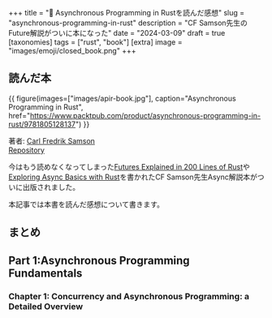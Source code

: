 +++
title = "📕 Asynchronous Programming in Rustを読んだ感想"
slug = "asynchronous-programming-in-rust"
description = "CF Samson先生のFuture解説がついに本になった"
date = "2024-03-09"
draft = true
[taxonomies]
tags = ["rust", "book"]
[extra]
image = "images/emoji/closed_book.png"
+++

## 読んだ本

{{ figure(images=["images/apir-book.jpg"], caption="Asynchronous Programming in Rust", href="https://www.packtpub.com/product/asynchronous-programming-in-rust/9781805128137") }}

著者: [Carl Fredrik Samson](https://github.com/PacktPublishing/Asynchronous-Programming-in-Rust/tree/main?tab=readme-ov-file#get-to-know-the-author)  
[Repository](https://github.com/PacktPublishing/Asynchronous-Programming-in-Rust/tree/main?tab=readme-ov-file#get-to-know-the-author)

今はもう読めなくなってしまった[Futures Explained in 200 Lines of Rust](http://web.archive.org/web/20230324130904/https://cfsamson.github.io/books-futures-explained/)や[Exploring Async Basics with Rust](http://web.archive.org/web/20220814154139/https://cfsamson.github.io/book-exploring-async-basics/introduction.html)を書かれたCF Samson先生Async解説本がついに出版されました。  

本記事では本書を読んだ感想について書きます。


## まとめ

## Part 1:Asynchronous Programming Fundamentals

### Chapter 1: Concurrency and Asynchronous Programming: a Detailed Overview

